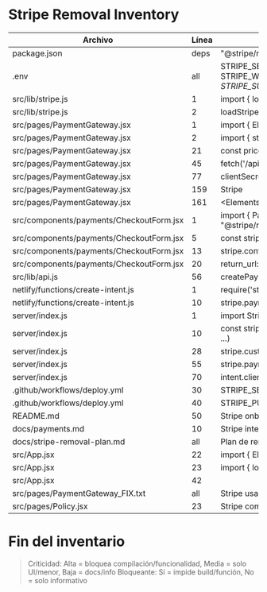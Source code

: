# Stripe Removal Inventory

| Archivo | Línea | Descripción | Criticidad | Bloqueante |
|--------|-------|-------------|------------|------------|
| package.json | deps | "@stripe/react-stripe-js", "@stripe/stripe-js", "stripe" | Alta | Sí |
| .env | all | STRIPE_SECRET_KEY, STRIPE_PUBLIC_KEY, STRIPE_WEBHOOK_SECRET, STRIPE_PRICE_*, STRIPE_SUBSCRIPTION_* | Alta | Sí |
| src/lib/stripe.js | 1 | import { loadStripe } from "@stripe/stripe-js" | Alta | Sí |
| src/lib/stripe.js | 2 | loadStripe(import.meta.env.VITE_STRIPE_PUBLISHABLE_KEY) | Alta | Sí |
| src/pages/PaymentGateway.jsx | 1 | import { Elements } from '@stripe/react-stripe-js' | Alta | Sí |
| src/pages/PaymentGateway.jsx | 2 | import { stripePromise } from '../lib/stripe' | Alta | Sí |
| src/pages/PaymentGateway.jsx | 21 | const priceId = 'price_...' | Media | Sí |
| src/pages/PaymentGateway.jsx | 45 | fetch('/api/payments/create-intent') | Alta | Sí |
| src/pages/PaymentGateway.jsx | 77 | clientSecret, appearance, locale | Alta | Sí |
| src/pages/PaymentGateway.jsx | 159 | <TabsTrigger value="stripe">Stripe</TabsTrigger> | Media | No |
| src/pages/PaymentGateway.jsx | 161 | <Elements stripe={stripePromise} ...> | Alta | Sí |
| src/components/payments/CheckoutForm.jsx | 1 | import { PaymentElement, useStripe, useElements } from "@stripe/react-stripe-js" | Alta | Sí |
| src/components/payments/CheckoutForm.jsx | 5 | const stripe = useStripe(); | Alta | Sí |
| src/components/payments/CheckoutForm.jsx | 13 | stripe.confirmPayment | Alta | Sí |
| src/components/payments/CheckoutForm.jsx | 20 | return_url: window.location.origin + "/perfil" | Media | No |
| src/lib/api.js | 56 | createPaymentIntent/fetch('/api/payments/create-intent') | Alta | Sí |
| netlify/functions/create-intent.js | 1 | require('stripe') | Alta | Sí |
| netlify/functions/create-intent.js | 10 | stripe.paymentIntents.create | Alta | Sí |
| server/index.js | 1 | import Stripe from 'stripe' | Alta | Sí |
| server/index.js | 10 | const stripe = new Stripe(process.env.STRIPE_SECRET_KEY, ...) | Alta | Sí |
| server/index.js | 28 | stripe.customers.create, stripe.subscriptions.create | Alta | Sí |
| server/index.js | 55 | stripe.paymentIntents.create | Alta | Sí |
| server/index.js | 70 | intent.client_secret | Alta | Sí |
| .github/workflows/deploy.yml | 30 | STRIPE_SECRET_KEY env | Alta | Sí |
| .github/workflows/deploy.yml | 40 | STRIPE_PUBLIC_KEY env | Alta | Sí |
| README.md | 50 | Stripe onboarding guide | Baja | No |
| docs/payments.md | 10 | Stripe integration steps | Baja | No |
| docs/stripe-removal-plan.md | all | Plan de remoción de Stripe | Baja | No |
| src/App.jsx | 22 | import { Elements } from '@stripe/react-stripe-js' | Alta | Sí |
| src/App.jsx | 23 | import { loadStripe } from '@stripe/stripe-js' | Alta | Sí |
| src/App.jsx | 42 | <Elements stripe={stripePromise}> | Alta | Sí |
| src/pages/PaymentGateway_FIX.txt | all | Stripe usage notes | Baja | No |
| src/pages/Policy.jsx | 23 | Stripe como proveedor de pagos | Baja | No |

# Fin del inventario

> Criticidad: Alta = bloquea compilación/funcionalidad, Media = solo UI/menor, Baja = docs/info
> Bloqueante: Sí = impide build/función, No = solo informativo
